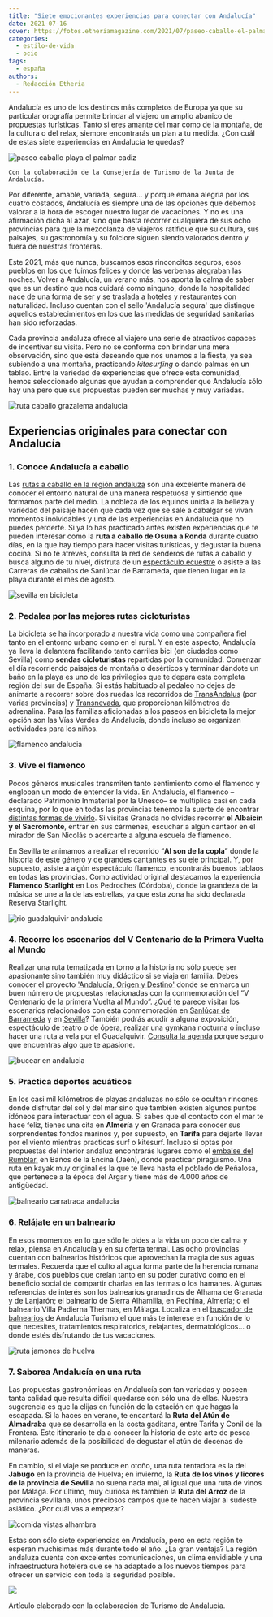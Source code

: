 ```yaml
---
title: "Siete emocionantes experiencias para conectar con Andalucía"
date: 2021-07-16
cover: https://fotos.etheriamagazine.com/2021/07/paseo-caballo-el-palmar.jpg
categories: 
  - estilo-de-vida
  - ocio
tags: 
  - españa
authors: 
  - Redacción Etheria
---
```


Andalucía es uno de los destinos más completos de Europa ya que su particular orografía permite brindar al viajero un amplio abanico de propuestas turísticas. Tanto si eres amante del mar como de la montaña, de la cultura o del relax, siempre encontrarás un plan a tu medida. ¿Con cuál de estas siete experiencias en Andalucía te quedas?

![paseo caballo playa el palmar cadiz](https://fotos.etheriamagazine.com/2021/07/paseo-caballo-el-palmar.jpg "Pasear por la playa a caballo es una de las emocionantes experiencias en Andalucía. © Turismo Andalucía")

```
Con la colaboración de la Consejería de Turismo de la Junta de Andalucía.
```

Por diferente, amable, variada, segura… y porque emana alegría por los cuatro costados, 
Andalucía es siempre una de las opciones que debemos valorar a la hora de escoger 
nuestro lugar de vacaciones. Y no es una afirmación dicha al azar, sino que basta 
recorrer cualquiera de sus ocho provincias para que la mezcolanza de viajeros ratifique 
que su cultura, sus paisajes, su gastronomía y su folclore siguen siendo valorados 
dentro y fuera de nuestras fronteras. 

Este 2021, más que nunca, buscamos esos rinconcitos seguros, esos pueblos en los que 
fuimos felices y donde las verbenas alegraban las noches. Volver a Andalucía, un verano 
más, nos aporta la calma de saber que es un destino que nos cuidará como ninguno, donde 
la hospitalidad nace de una forma de ser y se traslada a hoteles y restaurantes con 
naturalidad. Incluso cuentan con el sello 'Andalucía segura' que distingue aquellos 
establecimientos en los que las medidas de seguridad sanitarias han sido reforzadas. 

Cada provincia andaluza ofrece al viajero una serie de atractivos capaces de incentivar 
su visita. Pero no se conforma con brindar una mera observación, sino que está deseando 
que nos unamos a la fiesta, ya sea subiendo a una montaña, practicando _kitesurfing_ o 
dando palmas en un tablao. Entre la variedad de experiencias que ofrece esta comunidad, 
hemos seleccionado algunas que ayudan a comprender que Andalucía sólo hay una pero que 
sus propuestas pueden ser muchas y muy variadas. 

![ruta caballo grazalema andalucia](https://fotos.etheriamagazine.com/2021/07/ruta-caballo-grazalema.jpg "Ruta a caballo por el P.N. de la Sierra de Grazalema. © Turismo Andalucía")

## Experiencias originales para conectar con Andalucía

### 1\. Conoce Andalucía a caballo

Las [rutas a caballo en la región 
andaluza](https://www.andalucia.org/es/turismo-y-deporte/andalucia-caballo) son una 
excelente manera de conocer el entorno natural de una manera respetuosa y sintiendo que 
formamos parte del medio. La nobleza de los equinos unida a la belleza y variedad del 
paisaje hacen que cada vez que se sale a cabalgar se vivan momentos inolvidables y una 
de las experiencias en Andalucía que no puedes perderte. Si ya lo has practicado antes 
existen experiencias que te pueden interesar como la **ruta a caballo de Osuna a Ronda** 
durante cuatro días, en la que hay tiempo para hacer visitas turísticas, y degustar la 
buena cocina. Si no te atreves, consulta la red de senderos de rutas a caballo y busca 
alguno de tu nivel, disfruta de un [espectáculo ecuestre](https://www.realescuela.org/) 
o asiste a las Carreras de caballos de Sanlúcar de Barrameda, que tienen lugar en la 
playa durante el mes de agosto. 

![sevilla en bicicleta](https://fotos.etheriamagazine.com/2021/07/ruta-bicicleta-andalucia.jpg "Un paseo en bicicleta por Sevilla. © Turismo Andalucía")

### 2\. Pedalea por las mejores rutas cicloturistas  

La bicicleta se ha incorporado a nuestra vida como una compañera fiel tanto en el 
entorno urbano como en el rural. Y en este aspecto, Andalucía ya lleva la delantera 
facilitando tanto carriles bici (en ciudades como Sevilla) como **sendas cicloturistas** 
repartidas por la comunidad. Comenzar el día recorriendo paisajes de montaña o 
desérticos y terminar dándote un baño en la playa es uno de los privilegios que te 
depara esta completa región del sur de España. Si estás habituado al pedaleo no dejes de 
animarte a recorrer sobre dos ruedas los recorridos de 
[TransAndalus](https://www.andalucia.org/es/rutas-en-bicicleta) (por varias provincias) 
y [Transnevada](https://www.andalucia.org/internal_redirect/14899/), que proporcionan 
kilómetros de adrenalina. Para las familias aficionadas a los paseos en bicicleta la 
mejor opción son las Vías Verdes de Andalucía, donde incluso se organizan actividades 
para los niños. 

![flamenco andalucia](https://fotos.etheriamagazine.com/2021/07/flamenco-Palacio-Olvidados.jpg "Disfrutar de un espectáculo de flamenco es una experiencia obligada. © Turismo Andalucía")

### 3\. Vive el flamenco  

Pocos géneros musicales transmiten tanto sentimiento como el flamenco y engloban un modo 
de entender la vida. En Andalucía, el flamenco –declarado Patrimonio Inmaterial por la 
Unesco– se multiplica casi en cada esquina, por lo que en todas las provincias tenemos 
la suerte de encontrar [distintas formas de 
vivirlo](https://www.andalucia.org/es/flamenco). Si visitas Granada no olvides recorrer 
**el Albaicín y el Sacromonte**, entrar en sus cármenes, escuchar a algún cantaor en el 
mirador de San Nicolás o acercarte a alguna escuela de flamenco. 

En Sevilla te animamos a realizar el recorrido “**Al son de la copla**” donde la 
historia de este género y de grandes cantantes es su eje principal. Y, por supuesto, 
asiste a algún espectáculo flamenco, encontrarás buenos tablaos en todas las provincias. 
Como actividad original destacamos la experiencia **Flamenco Starlight** en Los 
Pedroches (Córdoba), donde la grandeza de la música se une a la de las estrellas, ya que 
esta zona ha sido declarada Reserva Starlight. 

![rio guadalquivir andalucia](https://fotos.etheriamagazine.com/2021/07/ruta-guadalquivir-andalucia.jpg "Río Guadalquivir a la altura de la Torre del Oro, en Sevilla. © Turismo Andalucía")

### 4\. Recorre los escenarios del V Centenario de la Primera Vuelta al Mundo

Realizar una ruta tematizada en torno a la historia no sólo puede ser apasionante sino 
también muy didáctico si se viaja en familia. Debes conocer el proyecto ['Andalucía, 
Origen y Destino'](https://origenydestino.andalucia.org/) donde se enmarca un buen 
número de propuestas relacionadas con la conmemoración del “V Centenario de la primera 
Vuelta al Mundo”. ¿Qué te parece visitar los escenarios relacionados con esta 
conmemoración en [Sanlúcar de 
Barrameda](https://origenydestino.andalucia.org/escenario/sanlucar-de-barrameda/) y en 
[Sevilla](https://origenydestino.andalucia.org/escenario/sevilla/)? También podrás 
acudir a alguna exposición, espectáculo de teatro o de ópera, realizar una gymkana 
nocturna o incluso hacer una ruta a vela por el Guadalquivir. [Consulta la 
agenda](https://origenydestino.andalucia.org/#Conoce-los-tescenariosde-un-viaje-historico) 
porque seguro que encuentras algo que te apasione. 

![bucear en andalucia](https://fotos.etheriamagazine.com/2021/07/buceo-andalucia.jpg "Los fondos marinos andaluces albergan una gran biodiversidad. © Turismo Andalucía")

### 5\. Practica deportes acuáticos

En los casi mil kilómetros de playas andaluzas no sólo se ocultan rincones donde 
disfrutar del sol y del mar sino que también existen algunos puntos idóneos para 
interactuar con el agua. Si sabes que el contacto con el mar te hace feliz, tienes una 
cita en **Almería** y en Granada para conocer sus sorprendentes fondos marinos y, por 
supuesto, en **Tarifa** para dejarte llevar por el viento mientras practicas surf o 
kitesurf. Incluso si optas por propuestas del interior andaluz encontrarás lugares como 
el [embalse del 
Rumblar,](https://www.andalucia.org/es/banos-de-la-encina-ofertas-kayaks-en-el-rumblar-jaen) 
en Baños de la Encina (Jaén), donde practicar piragüismo. Una ruta en kayak muy original 
es la que te lleva hasta el poblado de Peñalosa, que pertenece a la época del Argar y 
tiene más de 4.000 años de antigüedad. 

![balneario carratraca andalucia](https://fotos.etheriamagazine.com/2021/07/Carratraca-Balneario-andalucia.jpg "Balneario de Carratraca. © Turismo Andalucía")

### 6\. Relájate en un balneario

En esos momentos en lo que sólo le pides a la vida un poco de calma y relax, piensa en 
Andalucía y en su oferta termal. Las ocho provincias cuentan con balnearios históricos 
que aprovechan la magia de sus aguas termales. Recuerda que el culto al agua forma parte 
de la herencia romana y árabe, dos pueblos que creían tanto en su poder curativo como en 
el beneficio social de compartir charlas en las termas o los hamanes. Algunas 
referencias de interés son los balnearios granadinos de Alhama de Granada y de Lanjarón; 
el balneario de Sierra Alhamilla, en Pechina, Almería; o el balneario Villa Padierna 
Thermas, en Málaga. Localiza en el [buscador de 
balnearios](https://www.andalucia.org/es/busqueda?query=balnearios) de Andalucía Turismo 
el que más te interese en función de lo que necesites, tratamientos respiratorios, 
relajantes, dermatológicos… o donde estés disfrutando de tus vacaciones. 

![ruta jamones de huelva](https://fotos.etheriamagazine.com/2021/07/ruta-jamones-huelva.jpg "Las rutas gastronómicas permiten conocer mejor los sabores andaluces. © T. Andalucía")

### 7\. Saborea Andalucía en una ruta

Las propuestas gastronómicas en Andalucía son tan variadas y poseen tanta calidad que 
resulta difícil quedarse con sólo una de ellas. Nuestra sugerencia es que la elijas en 
función de la estación en que hagas la escapada. Si la haces en verano, te encantará la 
**Ruta del Atún de Almadraba** que se desarrolla en la costa gaditana, entre Tarifa y 
Conil de la Frontera. Este itinerario te da a conocer la historia de este arte de pesca 
milenario además de la posibilidad de degustar el atún de decenas de maneras. 

En cambio, si el viaje se produce en otoño, una ruta tentadora es la del **Jabugo** en 
la provincia de Huelva; en invierno, la **Ruta de los vinos y licores de la provincia de 
Sevilla** no suena nada mal, al igual que una ruta de vinos por Málaga. Por último, muy 
curiosa es también la **Ruta del Arroz** de la provincia sevillana, unos preciosos 
campos que te hacen viajar al sudeste asiático. ¿Por cuál vas a empezar? 

![comida vistas alhambra](https://fotos.etheriamagazine.com/2021/07/gastronomia-andalucia.jpg "Prueba el placer de comer con vistas a la Alhambra. © Turismo Andalucía")

Estas son sólo siete experiencias en Andalucía, pero en esta región te esperan 
muchísimas más durante todo el año. ¿La gran ventaja? La región andaluza cuenta con 
excelentes comunicaciones, un clima envidiable y una infraestructura hotelera que se ha 
adaptado a los nuevos tiempos para ofrecer un servicio con toda la seguridad posible. 

![](https://fotos.etheriamagazine.com/2021/07/Andalucia-turismo.png)

Artículo elaborado con la colaboración de Turismo de Andalucía.
